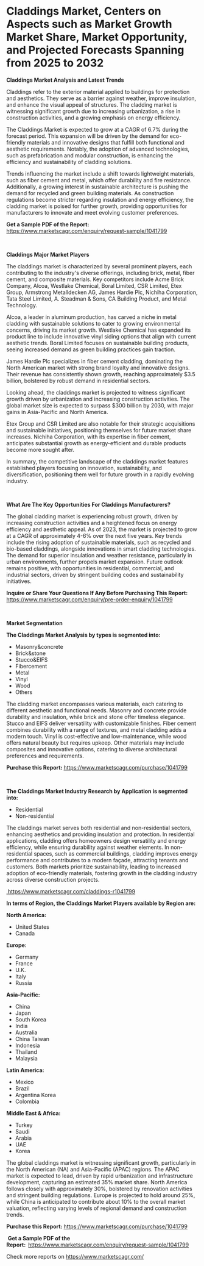 <p><h1>Claddings Market, Centers on Aspects such as Market Growth Market Share, Market Opportunity, and Projected Forecasts Spanning from 2025 to 2032</h1></p><p><strong>Claddings Market Analysis and Latest Trends</strong></p>
<p><p>Claddings refer to the exterior material applied to buildings for protection and aesthetics. They serve as a barrier against weather, improve insulation, and enhance the visual appeal of structures. The cladding market is witnessing significant growth due to increasing urbanization, a rise in construction activities, and a growing emphasis on energy efficiency. </p><p>The Claddings Market is expected to grow at a CAGR of 6.7% during the forecast period. This expansion will be driven by the demand for eco-friendly materials and innovative designs that fulfill both functional and aesthetic requirements. Notably, the adoption of advanced technologies, such as prefabrication and modular construction, is enhancing the efficiency and sustainability of cladding solutions. </p><p>Trends influencing the market include a shift towards lightweight materials, such as fiber cement and metal, which offer durability and fire resistance. Additionally, a growing interest in sustainable architecture is pushing the demand for recycled and green building materials. As construction regulations become stricter regarding insulation and energy efficiency, the cladding market is poised for further growth, providing opportunities for manufacturers to innovate and meet evolving customer preferences.</p></p>
<p><strong>Get a Sample PDF of the Report:&nbsp;</strong> <a href="https://www.marketscagr.com/enquiry/request-sample/1041799?utm_campaign=3546&utm_medium=2&utm_source=Github&utm_content=ia&utm_term=31032025&utm_id=claddings">https://www.marketscagr.com/enquiry/request-sample/1041799</a></p>
<p>&nbsp;</p>
<p><strong>Claddings Major Market Players</strong></p>
<p><p>The claddings market is characterized by several prominent players, each contributing to the industry's diverse offerings, including brick, metal, fiber cement, and composite materials. Key competitors include Acme Brick Company, Alcoa, Westlake Chemical, Boral Limited, CSR Limited, Etex Group, Armstrong Metalldecken AG, James Hardie Plc, Nichiha Corporation, Tata Steel Limited, A. Steadman & Sons, CA Building Product, and Metal Technology.</p><p>Alcoa, a leader in aluminum production, has carved a niche in metal cladding with sustainable solutions to cater to growing environmental concerns, driving its market growth. Westlake Chemical has expanded its product line to include innovative vinyl siding options that align with current aesthetic trends. Boral Limited focuses on sustainable building products, seeing increased demand as green building practices gain traction.</p><p>James Hardie Plc specializes in fiber cement cladding, dominating the North American market with strong brand loyalty and innovative designs. Their revenue has consistently shown growth, reaching approximately $3.5 billion, bolstered by robust demand in residential sectors. </p><p>Looking ahead, the claddings market is projected to witness significant growth driven by urbanization and increasing construction activities. The global market size is expected to surpass $300 billion by 2030, with major gains in Asia-Pacific and North America.</p><p>Etex Group and CSR Limited are also notable for their strategic acquisitions and sustainable initiatives, positioning themselves for future market share increases. Nichiha Corporation, with its expertise in fiber cement, anticipates substantial growth as energy-efficient and durable products become more sought after.</p><p>In summary, the competitive landscape of the claddings market features established players focusing on innovation, sustainability, and diversification, positioning them well for future growth in a rapidly evolving industry.</p></p>
<p>&nbsp;</p>
<p><strong>What Are The Key Opportunities For Claddings Manufacturers?</strong></p>
<p><p>The global cladding market is experiencing robust growth, driven by increasing construction activities and a heightened focus on energy efficiency and aesthetic appeal. As of 2023, the market is projected to grow at a CAGR of approximately 4-6% over the next five years. Key trends include the rising adoption of sustainable materials, such as recycled and bio-based claddings, alongside innovations in smart cladding technologies. The demand for superior insulation and weather resistance, particularly in urban environments, further propels market expansion. Future outlook remains positive, with opportunities in residential, commercial, and industrial sectors, driven by stringent building codes and sustainability initiatives.</p></p>
<p><strong>Inquire or Share Your Questions If Any Before Purchasing This Report:</strong> <a href="https://www.marketscagr.com/enquiry/pre-order-enquiry/1041799?utm_campaign=3546&utm_medium=2&utm_source=Github&utm_content=ia&utm_term=31032025&utm_id=claddings">https://www.marketscagr.com/enquiry/pre-order-enquiry/1041799</a></p>
<p>&nbsp;</p>
<p><strong>Market Segmentation</strong></p>
<p><strong>The Claddings Market Analysis by types is segmented into:</strong></p>
<p><ul><li>Masonry&concrete</li><li>Brick&stone</li><li>Stucco&EIFS</li><li>Fibercement</li><li>Metal</li><li>Vinyl</li><li>Wood</li><li>Others</li></ul></p>
<p><p>The cladding market encompasses various materials, each catering to different aesthetic and functional needs. Masonry and concrete provide durability and insulation, while brick and stone offer timeless elegance. Stucco and EIFS deliver versatility with customizable finishes. Fiber cement combines durability with a range of textures, and metal cladding adds a modern touch. Vinyl is cost-effective and low-maintenance, while wood offers natural beauty but requires upkeep. Other materials may include composites and innovative options, catering to diverse architectural preferences and requirements.</p></p>
<p><strong>Purchase this Report:&nbsp;</strong><a href="https://www.marketscagr.com/purchase/1041799?utm_campaign=3546&utm_medium=2&utm_source=Github&utm_content=ia&utm_term=31032025&utm_id=claddings">https://www.marketscagr.com/purchase/1041799</a></p>
<p>&nbsp;</p>
<p><strong>The Claddings Market Industry Research by Application is segmented into:</strong></p>
<p><ul><li>Residential</li><li>Non-residential</li></ul></p>
<p><p>The claddings market serves both residential and non-residential sectors, enhancing aesthetics and providing insulation and protection. In residential applications, cladding offers homeowners design versatility and energy efficiency, while ensuring durability against weather elements. In non-residential spaces, such as commercial buildings, cladding improves energy performance and contributes to a modern façade, attracting tenants and customers. Both markets prioritize sustainability, leading to increased adoption of eco-friendly materials, fostering growth in the cladding industry across diverse construction projects.</p></p>
<p><a href="https://www.marketscagr.com/claddings-r1041799?utm_campaign=3546&utm_medium=2&utm_source=Github&utm_content=ia&utm_term=31032025&utm_id=claddings">&nbsp;https://www.marketscagr.com/claddings-r1041799</a></p>
<p><strong>In terms of Region, the Claddings Market Players available by Region are:</strong></p>
<p>
    <p> <strong> North America: </strong>
        <ul>
            <li>United States</li>
            <li>Canada</li>
        </ul>
        </p> 
    <p> <strong> Europe: </strong>
        <ul>
            <li>Germany</li>
            <li>France</li>
            <li>U.K.</li>
            <li>Italy</li>
            <li>Russia</li>
        </ul>
        </p> 
    <p> <strong> Asia-Pacific: </strong>
        <ul>
            <li>China</li>
            <li>Japan</li>
            <li>South Korea</li>
            <li>India</li>
            <li>Australia</li>
            <li>China Taiwan</li>
            <li>Indonesia</li>
            <li>Thailand</li>
            <li>Malaysia</li>
        </ul>
        </p> 
    <p> <strong> Latin America: </strong>
        <ul>
            <li>Mexico</li>
            <li>Brazil</li>
            <li>Argentina Korea</li>
            <li>Colombia</li>
        </ul>
        </p> 
    <p> <strong> Middle East & Africa: </strong>
        <ul>
            <li>Turkey</li>
            <li>Saudi</li>
            <li>Arabia</li>
            <li>UAE</li>
            <li>Korea</li>
        </ul>
    </p>
    </p>
<p><p>The global claddings market is witnessing significant growth, particularly in the North American (NA) and Asia-Pacific (APAC) regions. The APAC market is expected to lead, driven by rapid urbanization and infrastructure development, capturing an estimated 35% market share. North America follows closely with approximately 30%, bolstered by renovation activities and stringent building regulations. Europe is projected to hold around 25%, while China is anticipated to contribute about 10% to the overall market valuation, reflecting varying levels of regional demand and construction trends.</p></p>
<p><strong>Purchase this Report: </strong><a href="https://www.marketscagr.com/purchase/1041799?utm_campaign=3546&utm_medium=2&utm_source=Github&utm_content=ia&utm_term=31032025&utm_id=claddings">https://www.marketscagr.com/purchase/1041799</a></p>
<p>&nbsp;<strong>Get a Sample PDF of the Report:&nbsp;&nbsp;</strong><a href="https://www.marketscagr.com/enquiry/request-sample/1041799?utm_campaign=3546&utm_medium=2&utm_source=Github&utm_content=ia&utm_term=31032025&utm_id=claddings">https://www.marketscagr.com/enquiry/request-sample/1041799</a></p>
<p><strong></strong></p>
<p>Check more reports on <a href="https://www.marketscagr.com/?utm_campaign=3546&utm_medium=2&utm_source=Github&utm_content=ia&utm_term=31032025&utm_id=claddings">https://www.marketscagr.com/</a></p>